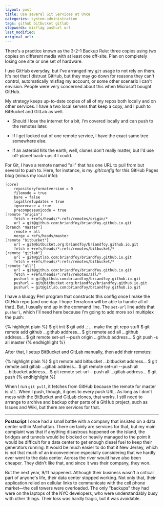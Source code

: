 ```yaml
---
layout: post
title: Use several Git Services at Once
categories: system-administration
tags: github bitbucket gitlab
stopwords: misflag pushurl url
last_modified:
original_url:
---
```


There's a practice known as the 3-2-1 Backup Rule: three copies using two copies on different media with at least one off-site. Plan on completely losing one site or one set of hardware.

I use GitHub everyday, but I've arranged my `git` usage to not rely on them. It's not that I distrust GitHub, but they may go down for reasons they can't control, automatically misflag my account, or some other scenario I can't envision. People were very concerned about this when Microsoft bought GitHub.

My strategy keeps up-to-date copies of all of my repos both locally and on other services. I have a two local servers that keep a copy, and I push to BitBucket and GitLab as well.

* Should I lose the internet for a bit, I'm covered locally and can push to the remotes later.

* If I get locked out of one remote service, I have the exact same tree somewhere else.

* If an asteroid hits the earth, well, clones don't really matter, but I'd use off-planet back-ups if I could.

For Git, I have a remote named "all" that has one URL to pull from but several to push to. Here, for instance, is my *.git/config* for this GitHub Pages blog (minus my local info):

	[core]
		repositoryformatversion = 0
		filemode = true
		bare = false
		logallrefupdates = true
		ignorecase = true
		precomposeunicode = true
	[remote "origin"]
		fetch = +refs/heads/*:refs/remotes/origin/*
		url = git@github.com:briandfoy/briandfoy.github.io.git
	[branch "master"]
		remote = all
		merge = refs/heads/master
	[remote "bitbucket"]
		url = git@bitbucket.org:briandfoy/briandfoy.github.io.git
		fetch = +refs/heads/*:refs/remotes/bitbucket/*
	[remote "gitlab"]
		url = git@gitlab.com:briandfoy/briandfoy.github.io.git
		fetch = +refs/heads/*:refs/remotes/bitbucket/*
	[remote "all"]
		url = git@github.com:briandfoy/briandfoy.github.io.git
		fetch = +refs/heads/*:refs/remotes/all/*
		pushurl = git@github.com:briandfoy/briandfoy.github.io.git
		pushurl = git@bitbucket.org:briandfoy/briandfoy.github.io.git
		pushurl = git@gitlab.com:briandfoy/briandfoy.github.io.git

I have a kludgy Perl program that constructs this config once I make the GitHub repo (and one day. I hope Terraform will be able to handle all of that). But, I usually end up in the command line. The `set-url` line adds that `pushurl`, which I'll need here because I'm going to add more so I multiplex the push:

{% highlight plain %}
$ git init
$ git add .; ... make the git repo stuff
$ git remote add github ...github address...
$ git remote add all ...github address...
$ git remote set-url --push origin ...github address...
$ git push -u all master
{% endhighlight %}

After that, I setup BitBucket and GitLab manually, then add their remotes:

{% highlight plain %}
$ git remote add bitbucket ...bitbucket address...
$ git remote add gitlab ...gitlab address...
$ git remote set-url --push all ...bitbucket address...
$ git remote set-url --push all ...gitlab address...
$ git push
{% endhighlight %}

When I run `git pull`, it fetches from GitHub because the remote for master is `all`. When I push, though, it goes to every push URL. As long as I don't mess with the BitBucket and GitLab clones, that works. I still need to arrange to archive and backup other parts of a GitHub project, such as Issues and Wiki, but there are services for that.

---

**Postscript** I once had a small battle with a company that insisted on a data center within Manhattan. There certainly are services for that, but my main complaint was that if anything disastrous happened on the island, the bridges and tunnels would be blocked or heavily managed to the point it would be difficult for a data center to get enough diesel fuel to keep their generators running. It would be much easier to do that it New Jersey, which is not that much of an inconvenience especially considering that we hardly ever went to the data center. Across the river would have also been cheaper. They didn't like that, and since it was their company, they won.

But the next year, 9/11 happened. Although their business wasn't a critical part of anyone's life, their data center stopped working. Not only that, their application relied on cellular links to communicate with the cell phone market—the cell towers were overloaded. The only "backups" they had were on the laptops of the NYC developers, who were understandably busy with other things. Their loss was hardly tragic, but it was avoidable.
